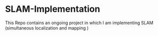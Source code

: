 # SLAM-Implementation
This Repo contains an ongoing project in which I am implementing SLAM (simultaneous localization and mapping ) 
